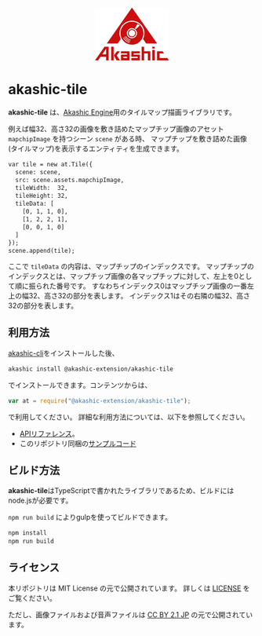 <p align="center">
<img src="img/akashic.png"/>
</p>

# akashic-tile

**akashic-tile** は、[Akashic Engine](https://github.com/akashic-games/akashic-engine)用のタイルマップ描画ライブラリです。

例えば幅32、高さ32の画像を敷き詰めたマップチップ画像のアセット `mapchipImage` を持つシーン `scene` がある時、
マップチップを敷き詰めた画像(タイルマップ)を表示するエンティティを生成できます。

```
var tile = new at.Tile({
  scene: scene,
  src: scene.assets.mapchipImage,
  tileWidth:  32,
  tileHeight: 32,
  tileData: [
    [0, 1, 1, 0],
    [1, 2, 2, 1],
    [0, 0, 1, 0]
  ]
});
scene.append(tile);
```

ここで `tileData` の内容は、マップチップのインデックスです。
マップチップのインデックスとは、マップチップ画像の各マップチップに対して、左上を0として順に振られた番号です。
すなわちインデックス0はマップチップ画像の一番左上の幅32、高さ32の部分を表します。
インデックス1はその右隣の幅32、高さ32の部分を表します。

## 利用方法

[akashic-cli](https://github.com/akashic-games/akashic-cli)をインストールした後、

```sh
akashic install @akashic-extension/akashic-tile
```

でインストールできます。コンテンツからは、

```javascript
var at = require("@akashic-extension/akashic-tile");
```

で利用してください。
詳細な利用方法については、以下を参照してください。

* [APIリファレンス](https://akashic-games.github.io/reference/akashic-tile/index.html)。
* このリポジトリ同梱の[サンプルコード](./sample)

## ビルド方法

**akashic-tile**はTypeScriptで書かれたライブラリであるため、ビルドにはnode.jsが必要です。

`npm run build` によりgulpを使ってビルドできます。

```sh
npm install
npm run build
```

## ライセンス
本リポジトリは MIT License の元で公開されています。
詳しくは [LICENSE](./LICENSE) をご覧ください。

ただし、画像ファイルおよび音声ファイルは
[CC BY 2.1 JP](https://creativecommons.org/licenses/by/2.1/jp/) の元で公開されています。
